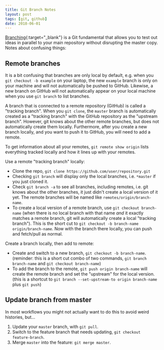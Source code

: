```yaml
---
title: Git Branch Notes
layout: post
tags: [git, github]
date: 2018-06-01
---
```


[Branching](https://git-scm.com/book/en/v2/Git-Branching-Branches-in-a-Nutshell){:target="_blank"} is a Git fundamental that allows you to test out ideas in parallel to your main repository without disrupting the master copy. 
Notes about confusing things:

## Remote branches 

It is a bit confusing that branches are only local by default, e.g. when you `git checkout -b example` on your laptop, the new `example` branch is only on your machine and will not automatically be pushed to GitHub.
Likewise, a new branch on GitHub will not automatically appear on your local machine when you use `git branch` to list branches.

A branch that is connected to a remote repository (GitHub) is called a "tracking branch".
When you `git clone`, the `master` branch is automatically created as a "tracking branch" with the GitHub repository as the "upstream branch".
However, git knows about the other remote branches, but does not automatically create them locally.
Furthermore, after you create a new branch locally, and you want to push it to GitHub, you will need to add a remote. 

To get information about all your remotes, `git remote show origin` lists everything tracked locally and how it lines up with your remotes.

Use a remote "tracking branch" locally:

- Clone the repo, `git clone https://github.com/user/repository.git`
- Checking `git branch` will display only the local branches, i.e. `*master` if you just cloned it.
- Check `git branch -a` to see all branches, including remotes, i.e. git knows about the other branches, it just didn't create a local version of it yet. The remote branches will be named like `remotes/origin/branch-name`.
- To create a local version of a remote branch, use `git checkout branch-name` (when there is no local branch with that name *and* it exactly matches a remote branch, git will automatically create a local "tracking branch"). This is the short cut to `git checkout -b branch-name origin/branch-name`. Now with the branch there locally, you can push and fetch/pull as normal. 

Create a branch locally, then add to remote:

- Create and switch to a new branch, `git checkout -b branch-name`. (reminder: this is a short cut combo of two commands, `git branch branch-name` and `git checkout branch-name`)
- To add the branch to the remote, `git push origin branch-name` will create the remote branch and set the "upstream" for the local version. (this is a shortcut to `git branch --set-upstream-to origin branch-name` plus `git push`)

## Update branch from master

In most workflows you might not actually want to do this to avoid weird histories, but...

1. Update your `master` branch, with `git pull`. 
2. Switch to the feature branch that needs updating, `git checkout feature-branch`.
3. Merge `master` into the feature: `git merge master`. 
